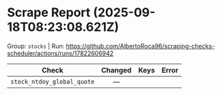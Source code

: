 # Scrape Report (2025-09-18T08:23:08.621Z)

Group: `stocks`  |  Run: https://github.com/AlbertoRoca96/scraping-checks-scheduler/actions/runs/17822606942

| Check | Changed | Keys | Error |
|---|:---:|:--|:--|
| `stock_ntdoy_global_quote` | — |  |  |
